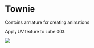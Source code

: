 # Townie

Contains armature for creating animations

Apply UV texture to cube.003.

![](Image.jpeg)
